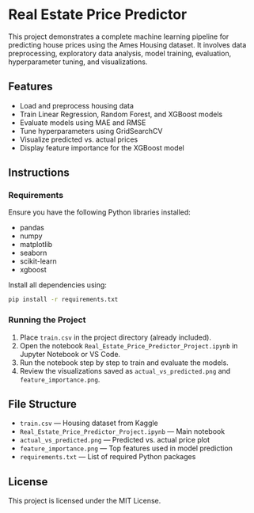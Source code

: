 # Real Estate Price Predictor

This project demonstrates a complete machine learning pipeline for predicting house prices using the Ames Housing dataset. It involves data preprocessing, exploratory data analysis, model training, evaluation, hyperparameter tuning, and visualizations.

## Features

- Load and preprocess housing data
- Train Linear Regression, Random Forest, and XGBoost models
- Evaluate models using MAE and RMSE
- Tune hyperparameters using GridSearchCV
- Visualize predicted vs. actual prices
- Display feature importance for the XGBoost model

## Instructions

### Requirements

Ensure you have the following Python libraries installed:

- pandas
- numpy
- matplotlib
- seaborn
- scikit-learn
- xgboost

Install all dependencies using:

```bash
pip install -r requirements.txt
```

### Running the Project

1. Place `train.csv` in the project directory (already included).
2. Open the notebook `Real_Estate_Price_Predictor_Project.ipynb` in Jupyter Notebook or VS Code.
3. Run the notebook step by step to train and evaluate the models.
4. Review the visualizations saved as `actual_vs_predicted.png` and `feature_importance.png`.

## File Structure

- `train.csv` — Housing dataset from Kaggle
- `Real_Estate_Price_Predictor_Project.ipynb` — Main notebook
- `actual_vs_predicted.png` — Predicted vs. actual price plot
- `feature_importance.png` — Top features used in model prediction
- `requirements.txt` — List of required Python packages

## License

This project is licensed under the MIT License.

